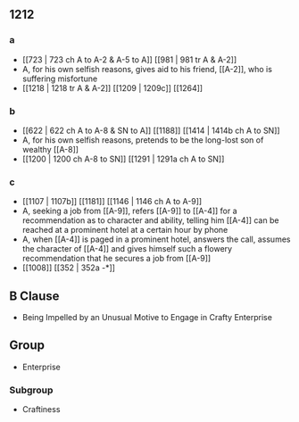 ## 1212
### a
- [[723 | 723 ch A to A-2 &amp; A-5 to A]] [[981 | 981 tr A &amp; A-2]] 
- A, for his own selfish reasons, gives aid to his friend, [[A-2]], who is suffering misfortune
- [[1218 | 1218 tr A &amp; A-2]] [[1209 | 1209c]] [[1264]] 

### b
- [[622 | 622 ch A to A-8 &amp; SN to A]] [[1188]] [[1414 | 1414b ch A to SN]] 
- A, for his own selfish reasons, pretends to be the long-lost son of wealthy [[A-8]]
- [[1200 | 1200 ch A-8 to SN]] [[1291 | 1291a ch A to SN]] 

### c
- [[1107 | 1107b]] [[1181]] [[1146 | 1146 ch A to A-9]] 
- A, seeking a job from [[A-9]], refers [[A-9]] to [[A-4]] for a recommendation as to character and ability, telling him [[A-4]] can be reached at a prominent hotel at a certain hour by phone
- A, when [[A-4]] is paged in a prominent hotel, answers the call, assumes the character of [[A-4]] and gives himself such a flowery recommendation that he secures a job from [[A-9]]
- [[1008]] [[352 | 352a -*]] 

## B Clause
- Being Impelled by an Unusual Motive to Engage in Crafty Enterprise

## Group
- Enterprise

### Subgroup
- Craftiness

